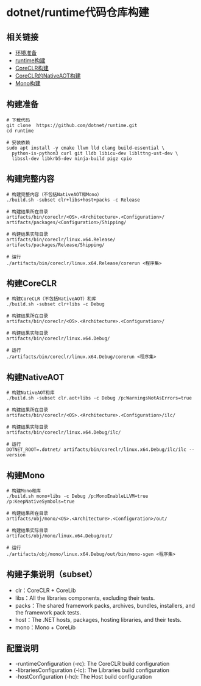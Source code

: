 # dotnet/runtime代码仓库构建

## 相关链接

- [环境准备](https://github.com/dotnet/runtime/blob/main/docs/workflow/requirements/linux-requirements.md)
- [runtime构建](https://github.com/dotnet/runtime/blob/main/docs/workflow/README.md)
- [CoreCLR构建](https://github.com/dotnet/runtime/blob/main/docs/workflow/building/coreclr/README.md)
- [CoreCLR的NativeAOT构建](https://github.com/dotnet/runtime/blob/main/docs/workflow/building/coreclr/nativeaot.md)
- [Mono构建](https://github.com/dotnet/runtime/tree/main/docs/workflow/building/mono)

## 构建准备

```shell
# 下载代码
git clone  https://github.com/dotnet/runtime.git
cd runtime

# 安装依赖
sudo apt install -y cmake llvm lld clang build-essential \
  python-is-python3 curl git lldb libicu-dev liblttng-ust-dev \
  libssl-dev libkrb5-dev ninja-build pigz cpio
```

## 构建完整内容

```shell
# 构建完整内容（不包括NativeAOT和Mono）
./build.sh -subset clr+libs+host+packs -c Release

# 构建结果所在目录
artifacts/bin/coreclr/<OS>.<Architecture>.<Configuration>/
artifacts/packages/<Configuration>/Shipping/

# 构建结果实际目录
artifacts/bin/coreclr/linux.x64.Release/
artifacts/packages/Release/Shipping/

# 运行
./artifacts/bin/coreclr/linux.x64.Release/corerun <程序集>
```

## 构建CoreCLR

```shell
# 构建CoreCLR（不包括NativeAOT）和库
./build.sh -subset clr+libs -c Debug

# 构建结果所在目录
artifacts/bin/coreclr/<OS>.<Architecture>.<Configuration>/

# 构建结果实际目录
artifacts/bin/coreclr/linux.x64.Debug/

# 运行
./artifacts/bin/coreclr/linux.x64.Debug/corerun <程序集>
```

## 构建NativeAOT

```shell
# 构建NativeAOT和库
./build.sh -subset clr.aot+libs -c Debug /p:WarningsNotAsErrors=true

# 构建结果所在目录
artifacts/bin/coreclr/<OS>.<Architecture>.<Configuration>/ilc/

# 构建结果实际目录
artifacts/bin/coreclr/linux.x64.Debug/ilc/

# 运行
DOTNET_ROOT=.dotnet/ artifacts/bin/coreclr/linux.x64.Debug/ilc/ilc --version
```

## 构建Mono

```shell
# 构建Mono和库
./build.sh mono+libs -c Debug /p:MonoEnableLLVM=true /p:KeepNativeSymbols=true

# 构建结果所在目录
artifacts/obj/mono/<OS>.<Architecture>.<Configuration>/out/

# 构建结果实际目录
artifacts/obj/mono/linux.x64.Debug/out/

# 运行
./artifacts/obj/mono/linux.x64.Debug/out/bin/mono-sgen <程序集>
```

## 构建子集说明（subset）

- clr：CoreCLR + CoreLib
- libs：All the libraries components, excluding their tests.
- packs：The shared framework packs, archives, bundles, installers, and the framework pack tests.
- host：The .NET hosts, packages, hosting libraries, and their tests.
- mono：Mono + CoreLib

## 配置说明

- -runtimeConfiguration (-rc): The CoreCLR build configuration
- -librariesConfiguration (-lc): The Libraries build configuration
- -hostConfiguration (-hc): The Host build configuration
